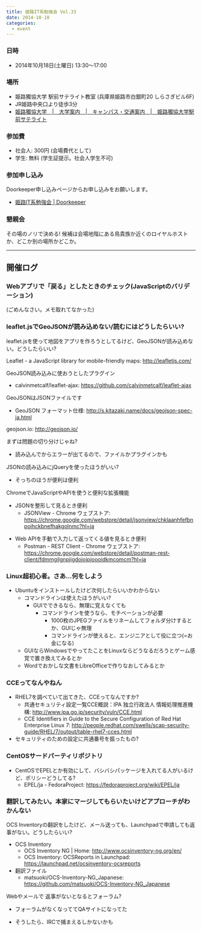 ```yaml
---
title: 姫路IT系勉強会 Vol.33
date: 2014-10-18
categories:
  - event
---
```


### 日時

-   2014年10月18日(土曜日) 13:30～17:00

### 場所


-   姫路獨協大学 駅前サテライト教室 (兵庫県姫路市白銀町20 しらさぎビル6F)
-   JR姫路中央口より徒歩3分
-   [姫路獨協大学　|　大学案内　|　キャンパス・交通案内　|　姫路獨協大学駅前サテライト](http://www.himeji-du.ac.jp/access/satellite/)

### 参加費

-   社会人: 300円 (会場費代として)
-   学生: 無料 (学生証提示。社会人学生不可)

### 参加申し込み

Doorkeeper申し込みページからお申し込みをお願いします。

-   [姫路IT系勉強会 | Doorkeeper](http://histudy.doorkeeper.jp/)

### 懇親会

その場のノリで決める!
候補は会場地階にある鳥貴族か近くのロイヤルホストか、どこか別の場所かどこか。

------------------------------------------------------------------------

開催ログ
--------

### Webアプリで「戻る」としたときのチェック(JavaScriptのバリデーション)

(ごめんなさい。メモ取れてなかった)

### leaflet.jsでGeoJSONが読み込めない/読むにはどうしたらいい?

leaflet.jsを使って地図をアプリを作ろうとしてるけど、GeoJSONが読み込めない。どうしたらいい?

Leaflet - a JavaScript library for mobile-friendly maps: <http://leafletjs.com/>

GeoJSON読み込みに使おうとしたプラグイン

-   calvinmetcalf/leaflet-ajax: <https://github.com/calvinmetcalf/leaflet-ajax>

GeoJSONはJSONファイルです

-   GeoJSON フォーマット仕様: <http://s.kitazaki.name/docs/geojson-spec-ja.html>

geojson.io: <http://geojson.io/>

まずは問題の切り分けじゃね?

-   読み込んでからエラーが出てるので、ファイルかプラグインかも

JSONの読み込みにjQueryを使ったほうがいい?

-   そっちのほうが便利は便利

ChromeでJavaScriptやAPIを使うと便利な拡張機能

-   JSONを整形して見るとき便利
    -   JSONView - Chrome ウェブストア: <https://chrome.google.com/webstore/detail/jsonview/chklaanhfefbnpoihckbnefhakgolnmc?hl=ja>

<!-- -->

-   Web APIを手動で入力して返ってくる値を見るとき便利
    -   Postman - REST Client - Chrome ウェブストア: <https://chrome.google.com/webstore/detail/postman-rest-client/fdmmgilgnpjigdojojpjoooidkmcomcm?hl=ja>

### Linux超初心者。さあ…何をしよう

-   Ubuntuをインストールしたけど次何したらいいかわからない
    -   コマンドラインは使えたほうがいい?
        -   GUIでできるなら、無理に覚えなくても
            -   コマンドラインを使うなら、モチベーションが必要
                -   1000枚のJPEGファイルをリネームしてフォルダ分けするとか、GUIじゃ無理
                -   コマンドラインが使えると、エンジニアとして役に立つ(=お金になる)
    -   GUIならWindowsでやってたことをLinuxならどうなるだろうとゲーム感覚で置き換えてみるとか
    -   Wordでおかしな文書をLibreOfficeで作りなおしてみるとか

### CCEってなんやねん

-   RHEL7を調べていて出てきた、CCEってなんですか?
    -   共通セキュリティ設定一覧CCE概説：IPA 独立行政法人 情報処理推進機構: <http://www.ipa.go.jp/security/vuln/CCE.html>
    -   CCE Identifiers in Guide to the Secure Configuration of Red Hat Enterprise Linux 7: <http://people.redhat.com/swells/scap-security-guide/RHEL/7/output/table-rhel7-cces.html>
-   セキュリティのための設定に共通番号を振ったもの?

### CentOSサードパーティリポジトリ

-   CentOSでEPELとか有効にして、バシバシパッケージを入れてる人がいるけど、ポリシーどうしてる?
    -   EPEL/ja - FedoraProject: <https://fedoraproject.org/wiki/EPEL/ja>

### 翻訳してみたい。本家にマージしてもらいたいけどアプローチがわかんない

OCS Inventoryの翻訳をしたけど、メール送っても、Launchpadで申請しても返事がない。どうしたらいい?

-   OCS Inventory
    -   OCS Inventory NG | Home: <http://www.ocsinventory-ng.org/en/>
    -   OCS Inventory: OCSReports in Launchpad: <https://launchpad.net/ocsinventory-ocsreports>
-   翻訳ファイル
    -   matsuoki/OCS-Inventory-NG\_Japanese: <https://github.com/matsuoki/OCS-Inventory-NG_Japanese>

Webやメールで 返事がないとなるとフォーラム?

-   フォーラムがなくなっててQAサイトになってた

<!-- -->

-   そうしたら、IRCで捕まえるしかないかも

